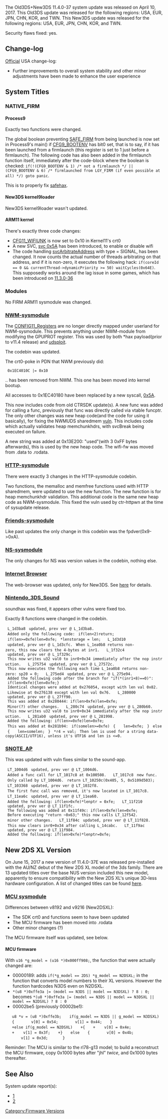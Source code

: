 The Old3DS+New3DS 11.4.0-37 system update was released on April 10,
2017. This Old3DS update was released for the following regions: USA,
EUR, JPN, CHN, KOR, and TWN. This New3DS update was released for the
following regions: USA, EUR, JPN, CHN, KOR, and TWN.

Security flaws fixed: yes.

## Change-log

[Official](http://en-americas-support.nintendo.com/app/answers/detail/a_id/667/p/430/c/267)
USA change-log:

- Further improvements to overall system stability and other minor
  adjustments have been made to enhance the user experience

## System Titles

### NATIVE_FIRM

#### Process9

Exactly two functions were changed.

The global boolean preventing [SAFE_FIRM](FIRM "wikilink") from being
launched is now set in Process9's main() if
[CFG9_BOOTENV](CONFIG9_Registers#CFG9_BOOTENV "wikilink") has bit0 set,
that is to say, if it has been launched from a firmlaunch (this register
is set to 1 just before a firmlaunch). The following code has also been
added in the firmlaunch function itself, immediately after the
code-block where the boolean is checked:
`if(!(CFG9_BOOTENV & 1) /* not a firmlaunch */ || (CFG9_BOOTENV & 6) /* firmlaunched from LGY_FIRM (if even possible at all) */) goto panic`.

This is to properly fix [safehax](3DS_System_Flaws#Process9 "wikilink").

#### New3DS kernel9loader

New3DS kernel9loader wasn't updated.

#### ARM11 kernel

There's exactly three code changes:

- [CFG11_WIFIUNK](CONFIG11_Registers#CFG11_WIFIUNK "wikilink") is now
  set to 0x10 in Kernel11's crt0
- A new SVC, [svc 0x5A](SVC "wikilink") has been introduced, to enable
  or disable wifi
- The code handling [svcArbitrateAddress](SVC "wikilink") with type =
  SIGNAL, has been changed. It now counts the actual number of threads
  arbitrating on that address, and if it is non-zero, it executes the
  following hack:
  `if(coreId == 0 && currentThread->dynamicPriority >= 50) waitCycles(0x64E)`.
  This supposedly works around the lag issue in some games, which has
  been introduced on [11.3.0-36](11.3.0-36 "wikilink")

### Modules

No FIRM ARM11 sysmodule was changed.

### [NWM-sysmodule](NWM_Services "wikilink")

The [CONFIG11_Registers](CONFIG11_Registers "wikilink") are no longer
directly mapped under userland for NWM-sysmodule. This prevents anything
under NWM-module from modifying the GPUPROT register. This was used by
both \*hax payload(prior to v11.4 release) and
[udsploit](https://github.com/smealum/udsploit).

The codebin was updated.

The crt0-poke in PDN that NWM previously did:

` 0x1EC4010C |= 0x10`

.. has been removed from NWM. This one has been moved into kernel
bootup.

All accesses to 0x1EC40180 have been replaced by a new syscall,
[0x5A](SVC "wikilink").

This now includes code from old CTRSDK update(s). A new func was added
for calling a func, previously that func was directly called via vtable
funcptr. The only other changes was new heap code(and the code for using
it basically), for fixing the NWMUDS sharedmem
[vuln](3DS_System_Flaws "wikilink"). This includes code which actually
validates heap memchunkhdrs, with svcBreak being executed on failure.

A new string was added at 0x13E200: "used"(with 3 0xFF bytes
afterwards), this is used by the new heap code. The wifi-fw was moved
from .data to .rodata.

### [HTTP-sysmodule](HTTP_Services "wikilink")

There were exactly 3 changes in the HTTP-sysmodule codebin.

Two functions, the memalloc and memfree functions used with HTTP
sharedmem, were updated to use the new function. The new function is for
heap memchunkhdr validation. This additional code is the same new heap
code as NWM-sysmodule. This fixed the vuln used by ctr-httpwn at the
time of sysupdate release.

### [Friends-sysmodule](Friend_Services "wikilink")

Like past updates the only change in this codebin was the
fpdver(0x9-\>0xA).

### [NS-sysmodule](NS_and_APT_Services "wikilink")

The only changes for NS was version values in the codebin, nothing else.

### [Internet Browser](Internet_Browser "wikilink")

The web-browser was updated, only for New3DS. See
[here](Internet_Browser "wikilink") for details.

### [Nintendo_3DS_Sound](Nintendo_3DS_Sound "wikilink")

soundhax was fixed, it appears other vulns were fixed too.

Exactly 8 functions were changed in the codebin.

` L_1d3ba8`
` updated, prev ver @ L_1d3ba8.`
` Added only the following code:`
` if(len<2)return;`
` if(len>=0xfe)len=0xfe;`
` *lenstorage = len;`
` `
` L_1d3d10`
` updated, prev ver @ L_1d3cfc.`
` When L_1ea0b8 returns non-zero, this now clears the 4-bytes at inr1.`
` `
` L_1f32c4`
` updated, prev ver @ L_1f329c.`
` This now writes u32 val0 to inr0+0x34 immediately after the nop instruction.`
` `
` L_275754`
` updated, prev ver @ L_27572c.`
` This now executes the following each time L_1ea0b8 returns non-zero: sp20 = 0;`
` `
` L_275ed4`
` updated, prev ver @ L_275e94.`
` Added the following code after the branch for "if(*(inr1+8)==0)":`
` if(len>0xfe){len=0xfe;`<jump over the code which checks len0>`}`
` Identical changes were added at 0x276054, except with len val 0x82.`
` Likewise at 0x276138 except with len val 0x76.`
` `
` L_280000`
` updated, prev ver @ L_27ff90.`
` This was added at 0x280444: if(len>0xfe)len=0xfe;`
` Minor(?) other changes.`
` `
` L_280c74`
` updated, prev ver @ L_280b60.`
` This now writes u32 val0 to inr0+0x34 immediately after the nop instruction.`
` `
` L_281ab0`
` updated, prev ver @ L_281998.`
` Added the following: if(len>=0xfe)len=0xfe;`
` This was added at 0x281b94:`
` if(somelen>=0xfe)`
` {`
`   len=0xfe;`
` }`
` else`
` {`
`   len=somelen;`
` }`
` *r4 = val;`
` Then len is used for a string data-copy(ASCII/UTF16), unless it's UTF16 and len is <=0.`

### [SNOTE_AP](Title_list "wikilink")

This was updated with vuln fixes similar to the sound-app.

` LT_1004d6`
` updated, prev ver @ LT_1004d6.`
` Added a func call for LT_1017c8 at 0x100508.`
` `
` LT_1017c8`
` new func.`
` Only called by LT_1004d6.`
` return LT_10250c(0x405, 5, 0x5109d503);`
` `
` LT_103368`
` updated, prev ver @ LT_1032f8.`
` The first func call was removed, it's now located in LT_1017c8.`
` `
` LT_11ea6c`
` updated, prev ver @ LT_11ea60.`
` Added the following: if(len>0xfe)*lenptr = 0xfe;`
` `
` LT_11f210`
` updated, prev ver @ LT_11f1fc.`
` The following was added at 0x11f49c: if(len>0xfe)len=0xfe;`
` Before executing "return ~0x63;" this now calls LT_12f542.`
` minor other changes.`
` `
` LT_11f84c`
` updated, prev ver @ LT_11f828.`
` This now clears inr0+0x34 after calling L_14cabc.`
` `
` LT_11f9ac`
` updated, prev ver @ LT_11f984.`
` Added the following: if(len>0xfe)*lenptr=0xfe;`

## New 2DS XL Version

On June 15, 2017 a new version of 11.4.0-37E was released pre-installed
with the AU/NZ debut of the New 2DS XL model of the 3ds family. There
are 13 updated titles over the base NUS version included this new model,
apparently to ensure compatibility with the New 2DS XL's unique 3D-less
hardware configuration. A list of changed titles can be found
[here](https://gist.github.com/ihaveamac/bffc8694ac209207c8db86a98f6c4238).

### [MCU sysmodule](MCU_Services "wikilink")

Differences between v8192 and v9216 (New2DSXL):

- The SDK crt0 and functions seem to have been updated
- The MCU firmware has been moved into .rodata
- Other minor changes (?)

The MCU firmware itself was updated, see below.

#### MCU firmware

With `u16 *g_model = (u16 *)0x000ff908;`, the function that were
actually changed are:

- 00000189: adds `if(*g_model == 2DS) *g_model == N2DSXL;` in the
  function that converts model numbers to their XL versions. However the
  function hardcodes N3DS even on N2DSXL.
- `*(u8 *)0xffe3a |= (model == N3DS || model == N3DSXL) ? 8 : 0;`
  becomes
  `*(u8 *)0xffe3a |= (model == N3DS || model == N3DSXL || model == N2DSXL) ? 8 : 0`
- 00002be5 (previously 00002be1):

`   u8 *v = (u8 *)0xffe3b;`
`   if(g_model == N3DS || g_model == N3DSXL)`
`   {`
`       v[0] = 0x54;`
`       v[1] = 0x44;`
`   }`
`   +else if(g_model == N2DSXL)`
`   +{`
`   +    v[0] = 0x4e;`
`   +    v[1] = 0x3f;`
`   +}`
`   else`
`   {`
`       v[0] = 0x4b;`
`       v[1] = 0x3d;   `
`   }`

Reminder: The MCU is similar to the rl78-g13 model; to build a
reconstruct the MCU firmware, copy 0x1000 bytes after "jhl" *twice*, and
0x1000 bytes thereafter.

## See Also

System update report(s):

- [1](https://yls8.mtheall.com/ninupdates/reports.php?date=04-10-17_08-00-38&sys=ctr)
- [2](https://yls8.mtheall.com/ninupdates/reports.php?date=04-10-17_08-00-47&sys=ktr)

[Category:Firmware Versions](Category:Firmware_Versions "wikilink")